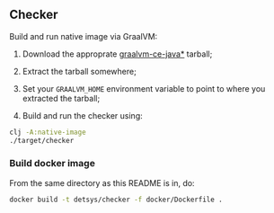 ## Checker

Build and run native image via GraalVM:

  1. Download the approprate
     [graalvm-ce-java*](https://github.com/graalvm/graalvm-ce-builds/releases)
     tarball;

  2. Extract the tarball somewhere;

  3. Set your `GRAALVM_HOME` environment variable to point to where you
     extracted the tarball;

  4. Build and run the checker using:

```bash
clj -A:native-image
./target/checker
```

### Build docker image

From the same directory as this README is in, do:

```bash
docker build -t detsys/checker -f docker/Dockerfile .
```

